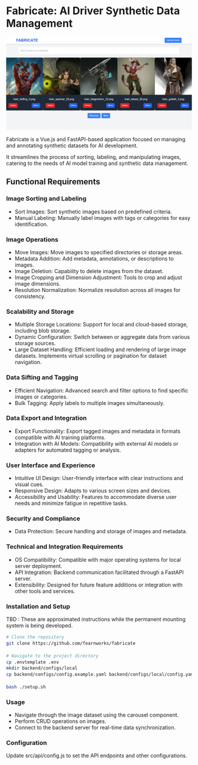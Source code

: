 
# Fabricate: AI Driver Synthetic Data Management

![Fabricate Splash](static/fabricate.png)

Fabricate is a Vue.js and FastAPI-based application focused on managing and annotating synthetic datasets for AI development. 

It streamlines the process of sorting, labeling, and manipulating images, catering to the needs of AI model training and synthetic data management.

## Functional Requirements
### Image Sorting and Labeling
- Sort Images: Sort synthetic images based on predefined criteria.
- Manual Labeling: Manually label images with tags or categories for easy identification.
### Image Operations
- Move Images: Move images to specified directories or storage areas.
- Metadata Addition: Add metadata, annotations, or descriptions to images.
- Image Deletion: Capability to delete images from the dataset.
- Image Cropping and Dimension Adjustment: Tools to crop and adjust image dimensions.
- Resolution Normalization: Normalize resolution across all images for consistency.
### Scalability and Storage
- Multiple Storage Locations: Support for local and cloud-based storage, including blob storage.
- Dynamic Configuration: Switch between or aggregate data from various storage sources.
- Large Dataset Handling: Efficient loading and rendering of large image datasets. Implements virtual scrolling or pagination for dataset navigation.
### Data Sifting and Tagging
- Efficient Navigation: Advanced search and filter options to find specific images or categories.
- Bulk Tagging: Apply labels to multiple images simultaneously.
### Data Export and Integration
- Export Functionality: Export tagged images and metadata in formats compatible with AI training platforms.
- Integration with AI Models: Compatibility with external AI models or adapters for automated tagging or analysis.
### User Interface and Experience
- Intuitive UI Design: User-friendly interface with clear instructions and visual cues.
- Responsive Design: Adapts to various screen sizes and devices.
- Accessibility and Usability: Features to accommodate diverse user needs and minimize fatigue in repetitive tasks.
### Security and Compliance
- Data Protection: Secure handling and storage of images and metadata.
### Technical and Integration Requirements
- OS Compatibility: Compatible with major operating systems for local server deployment.
- API Integration: Backend communication facilitated through a FastAPI server.
- Extensibility: Designed for future feature additions or integration with other tools and services.

### Installation and Setup
TBD : These are approximated instructions while the permanent mounting system is being developed. 

```bash
# Clone the repository
git clone https://github.com/fearnworks/fabricate

# Navigate to the project directory
cp .envtemplate .env 
mkdir backend/configs/local
cp backend/configs/config.example.yaml backend/configs/local/config.yaml # Update config file with your own values

bash ./setup.sh 
```

### Usage
- Navigate through the image dataset using the carousel component.
- Perform CRUD operations on images.
- Connect to the backend server for real-time data synchronization.

### Configuration

Update src/api/config.js to set the API endpoints and other configurations.

